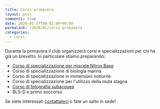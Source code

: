 ```yaml
---
title: Corsi primavera
layout: post
comments: true
date: 2020-01-27T00:02:00+00:00
permalink: /2020/01/corsi-primavera
categories:
  - corsi
---
```


Durante la primavera il club organizzerà corsi e specializzazioni per chi ha già un brevetto. In particolare stiamo preparando:

- [Corso di specializzazione per miscele Nitrox Base](/didattica-nitrox-base)
- Corso di specializzazione di biologia marina
- Corso di specializzazione in immersioni notturne
- Corso di specializzazione per l'utilizzo della muta stagna
- [Corso di fotografia subacquea](/didattica-fotografia-subacquea/)
- BLS-D e primo soccorso

Se siete interessati [contattateci](/contattaci) o fate un salto in sede!
